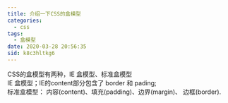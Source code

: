 ```yaml
---
title: 介绍一下CSS的盒模型
categories: 
  - css
tags: 
  - 盒模型
date: 2020-03-28 20:56:35
sid: k8c3hltkg6
---
```

CSS的盒模型有两种，IE 盒模型、标准盒模型  
IE 盒模型；IE的content部分包含了 border 和 pading;  
标准盒模型： 内容(content)、填充(padding)、边界(margin)、 边框(border).  